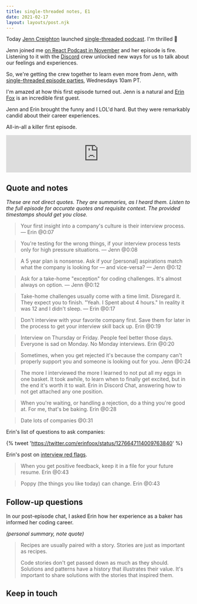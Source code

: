 ```yaml
---
title: single-threaded notes, E1
date: 2021-02-17
layout: layouts/post.njk
---
```


Today [Jenn Creighton](https://twitter.com/gurlcode/) launched [single-threaded podcast](https://anchor.fm/single-threaded). I'm thrilled 🥳

Jenn joined me [on React Podcast in November](https://reactpodcast.com/episodes/118) and her episode is fire. Listening to it with the [Discord](https://events.lunch.dev/discord) crew unlocked new ways for us to talk about our feelings and experiences.

So, we're getting the crew together to learn even more from Jenn, with [single-threaded episode parties](https://discord.com/channels/105756917887950848/809132246169944076/811641220613931020), Wednesdays 10am PT.

I'm amazed at how this first episode turned out. Jenn is a natural and [Erin Fox](https://anchor.fm/single-threaded/episodes/Erin-Fox-on-Interviewing-eqg5nn) is an incredible first guest.

Jenn and Erin brought the funny and I LOL'd hard. But they were remarkably candid about their career experiences.

All-in-all a killer first episode.

<iframe src="https://anchor.fm/single-threaded/embed/episodes/Erin-Fox-on-Interviewing-eqg5nn/a-a4li0e0" height="102px" width="100%" frameborder="0" scrolling="no"></iframe>

## Quote and notes

_These are not direct quotes. They are summaries, as I heard them. Listen to the full episode for accurate quotes and requisite context. The provided timestamps should get you close._

> Your first insight into a company's culture is their interview process.
> — Erin @0:07

> You're testing for the wrong things, if your interview process tests only for high pressure situations.
> — Jenn @0:08

> A 5 year plan is nonsense. Ask if your [personal] aspirations match what the company is looking for — and vice-versa?
> — Jenn @0:12

> Ask for a take-home "exception" for coding challenges. It's almost always on option.
> — Jenn @0:12

> Take-home challenges usually come with a time limit. Disregard it. They expect you to finish.
> "Yeah. I Spent about 4 hours." In reality it was 12 and I didn't sleep.
> — Erin @0:17

> Don't interview with your favorite company first. Save them for later in the process to get your interview skill back up.
> Erin @0:19

> Interview on Thursday or Friday. People feel better those days. Everyone is sad on Monday. No Monday interviews.
> Erin @0:20

> Sometimes, when you get rejected it's because the company can't properly support you and someone is looking out for you.
> Jenn @0:24

> The more I interviewed the more I learned to not put all my eggs in one basket. It took awhile, to learn when to finally get excited, but in the end it's worth it to wait.
> Erin in Discord Chat, answering how to not get attached any one position.

> When you're waiting, or handling a rejection, do a thing you're good at. For me, that's be baking.
> Erin @0:28

> Date lots of companies
> @0:31

Erin's list of questions to ask companies:

{% tweet 'https://twitter.com/erinfoox/status/1276647114009763840' %}

Erin's post on [interview red flags](https://medium.com/@erinfoox/you-have-a-typo-in-one-of-your-github-repos-interview-red-flags-b4853671b156).

> When you get positive feedback, keep it in a file for your future resume.
> Erin @0:43

> Poppy (the things you like today) can change.
> Erin @0:43

## Follow-up questions

In our post-episode chat, I asked Erin how her experience as a baker has informed her coding career.

_(personal summary, note quote)_

> Recipes are usually paired with a story. Stories are just as important as recipes.
>
> Code stories don't get passed down as much as they should. Solutions and patterns have a history that illustrates their value. It's important to share solutions with the stories that inspired them.

## Keep in touch

<br />

<script async data-uid="25d3dad1c6" src="https://chantastic.ck.page/25d3dad1c6/index.js"></script>
